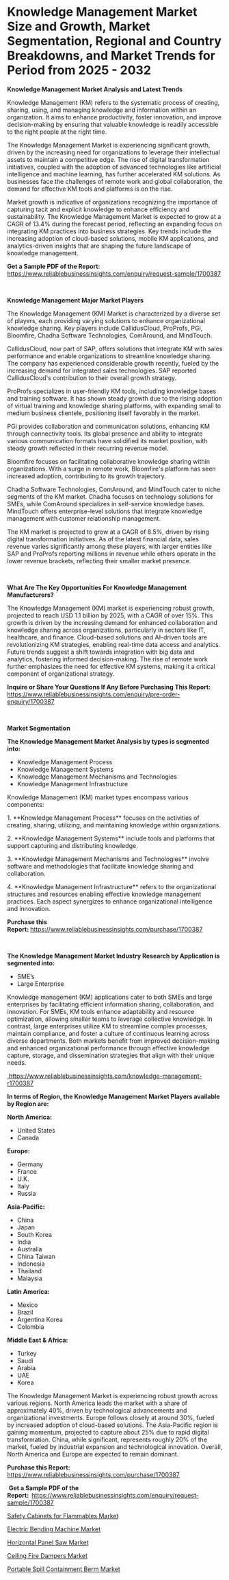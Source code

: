 <p><h1>Knowledge Management Market Size and Growth, Market Segmentation, Regional and Country Breakdowns, and Market Trends for Period from 2025 -  2032</h1></p><p><strong>Knowledge Management Market Analysis and Latest Trends</strong></p>
<p><p>Knowledge Management (KM) refers to the systematic process of creating, sharing, using, and managing knowledge and information within an organization. It aims to enhance productivity, foster innovation, and improve decision-making by ensuring that valuable knowledge is readily accessible to the right people at the right time. </p><p>The Knowledge Management Market is experiencing significant growth, driven by the increasing need for organizations to leverage their intellectual assets to maintain a competitive edge. The rise of digital transformation initiatives, coupled with the adoption of advanced technologies like artificial intelligence and machine learning, has further accelerated KM solutions. As businesses face the challenges of remote work and global collaboration, the demand for effective KM tools and platforms is on the rise.</p><p>Market growth is indicative of organizations recognizing the importance of capturing tacit and explicit knowledge to enhance efficiency and sustainability. The Knowledge Management Market is expected to grow at a CAGR of 13.4% during the forecast period, reflecting an expanding focus on integrating KM practices into business strategies. Key trends include the increasing adoption of cloud-based solutions, mobile KM applications, and analytics-driven insights that are shaping the future landscape of knowledge management.</p></p>
<p><strong>Get a Sample PDF of the Report:&nbsp;</strong> <a href="https://www.reliablebusinessinsights.com/enquiry/request-sample/1700387?utm_campaign=3116&utm_medium=2&utm_source=Github&utm_content=ia&utm_term=27032025&utm_id=knowledge-management">https://www.reliablebusinessinsights.com/enquiry/request-sample/1700387</a></p>
<p>&nbsp;</p>
<p><strong>Knowledge Management Major Market Players</strong></p>
<p><p>The Knowledge Management (KM) Market is characterized by a diverse set of players, each providing varying solutions to enhance organizational knowledge sharing. Key players include CallidusCloud, ProProfs, PGi, Bloomfire, Chadha Software Technologies, ComAround, and MindTouch.</p><p>CallidusCloud, now part of SAP, offers solutions that integrate KM with sales performance and enable organizations to streamline knowledge sharing. The company has experienced considerable growth recently, fueled by the increasing demand for integrated sales technologies. SAP reported CallidusCloud's contribution to their overall growth strategy.</p><p>ProProfs specializes in user-friendly KM tools, including knowledge bases and training software. It has shown steady growth due to the rising adoption of virtual training and knowledge sharing platforms, with expanding small to medium business clientele, positioning itself favorably in the market.</p><p>PGi provides collaboration and communication solutions, enhancing KM through connectivity tools. Its global presence and ability to integrate various communication formats have solidified its market position, with steady growth reflected in their recurring revenue model.</p><p>Bloomfire focuses on facilitating collaborative knowledge sharing within organizations. With a surge in remote work, Bloomfire's platform has seen increased adoption, contributing to its growth trajectory.</p><p>Chadha Software Technologies, ComAround, and MindTouch cater to niche segments of the KM market. Chadha focuses on technology solutions for SMEs, while ComAround specializes in self-service knowledge bases. MindTouch offers enterprise-level solutions that integrate knowledge management with customer relationship management.</p><p>The KM market is projected to grow at a CAGR of 8.5%, driven by rising digital transformation initiatives. As of the latest financial data, sales revenue varies significantly among these players, with larger entities like SAP and ProProfs reporting millions in revenue while others operate in the lower revenue brackets, reflecting their smaller market presence.</p></p>
<p>&nbsp;</p>
<p><strong>What Are The Key Opportunities For Knowledge Management Manufacturers?</strong></p>
<p><p>The Knowledge Management (KM) market is experiencing robust growth, projected to reach USD 1.1 billion by 2025, with a CAGR of over 15%. This growth is driven by the increasing demand for enhanced collaboration and knowledge sharing across organizations, particularly in sectors like IT, healthcare, and finance. Cloud-based solutions and AI-driven tools are revolutionizing KM strategies, enabling real-time data access and analytics. Future trends suggest a shift towards integration with big data and analytics, fostering informed decision-making. The rise of remote work further emphasizes the need for effective KM systems, making it a critical component of organizational strategy.</p></p>
<p><strong>Inquire or Share Your Questions If Any Before Purchasing This Report:</strong> <a href="https://www.reliablebusinessinsights.com/enquiry/pre-order-enquiry/1700387?utm_campaign=3116&utm_medium=2&utm_source=Github&utm_content=ia&utm_term=27032025&utm_id=knowledge-management">https://www.reliablebusinessinsights.com/enquiry/pre-order-enquiry/1700387</a></p>
<p>&nbsp;</p>
<p><strong>Market Segmentation</strong></p>
<p><strong>The Knowledge Management Market Analysis by types is segmented into:</strong></p>
<p><ul><li>Knowledge Management Process</li><li>Knowledge Management Systems</li><li>Knowledge Management Mechanisms and Technologies</li><li>Knowledge Management Infrastructure</li></ul></p>
<p><p>Knowledge Management (KM) market types encompass various components: </p><p>1. **Knowledge Management Process** focuses on the activities of creating, sharing, utilizing, and maintaining knowledge within organizations.</p><p>   </p><p>2. **Knowledge Management Systems** include tools and platforms that support capturing and distributing knowledge.</p><p>3. **Knowledge Management Mechanisms and Technologies** involve software and methodologies that facilitate knowledge sharing and collaboration.</p><p>4. **Knowledge Management Infrastructure** refers to the organizational structures and resources enabling effective knowledge management practices. Each aspect synergizes to enhance organizational intelligence and innovation.</p></p>
<p><strong>Purchase this Report:&nbsp;</strong><a href="https://www.reliablebusinessinsights.com/purchase/1700387?utm_campaign=3116&utm_medium=2&utm_source=Github&utm_content=ia&utm_term=27032025&utm_id=knowledge-management">https://www.reliablebusinessinsights.com/purchase/1700387</a></p>
<p>&nbsp;</p>
<p><strong>The Knowledge Management Market Industry Research by Application is segmented into:</strong></p>
<p><ul><li>SME’s</li><li>Large Enterprise</li></ul></p>
<p><p>Knowledge management (KM) applications cater to both SMEs and large enterprises by facilitating efficient information sharing, collaboration, and innovation. For SMEs, KM tools enhance adaptability and resource optimization, allowing smaller teams to leverage collective knowledge. In contrast, large enterprises utilize KM to streamline complex processes, maintain compliance, and foster a culture of continuous learning across diverse departments. Both markets benefit from improved decision-making and enhanced organizational performance through effective knowledge capture, storage, and dissemination strategies that align with their unique needs.</p></p>
<p><a href="https://www.reliablebusinessinsights.com/knowledge-management-r1700387?utm_campaign=3116&utm_medium=2&utm_source=Github&utm_content=ia&utm_term=27032025&utm_id=knowledge-management">&nbsp;https://www.reliablebusinessinsights.com/knowledge-management-r1700387</a></p>
<p><strong>In terms of Region, the Knowledge Management Market Players available by Region are:</strong></p>
<p>
    <p> <strong> North America: </strong>
        <ul>
            <li>United States</li>
            <li>Canada</li>
        </ul>
        </p> 
    <p> <strong> Europe: </strong>
        <ul>
            <li>Germany</li>
            <li>France</li>
            <li>U.K.</li>
            <li>Italy</li>
            <li>Russia</li>
        </ul>
        </p> 
    <p> <strong> Asia-Pacific: </strong>
        <ul>
            <li>China</li>
            <li>Japan</li>
            <li>South Korea</li>
            <li>India</li>
            <li>Australia</li>
            <li>China Taiwan</li>
            <li>Indonesia</li>
            <li>Thailand</li>
            <li>Malaysia</li>
        </ul>
        </p> 
    <p> <strong> Latin America: </strong>
        <ul>
            <li>Mexico</li>
            <li>Brazil</li>
            <li>Argentina Korea</li>
            <li>Colombia</li>
        </ul>
        </p> 
    <p> <strong> Middle East & Africa: </strong>
        <ul>
            <li>Turkey</li>
            <li>Saudi</li>
            <li>Arabia</li>
            <li>UAE</li>
            <li>Korea</li>
        </ul>
    </p>
    </p>
<p><p>The Knowledge Management Market is experiencing robust growth across various regions. North America leads the market with a share of approximately 40%, driven by technological advancements and organizational investments. Europe follows closely at around 30%, fueled by increased adoption of cloud-based solutions. The Asia-Pacific region is gaining momentum, projected to capture about 25% due to rapid digital transformation. China, while significant, represents roughly 20% of the market, fueled by industrial expansion and technological innovation. Overall, North America and Europe are expected to remain dominant.</p></p>
<p><strong>Purchase this Report: </strong><a href="https://www.reliablebusinessinsights.com/purchase/1700387?utm_campaign=3116&utm_medium=2&utm_source=Github&utm_content=ia&utm_term=27032025&utm_id=knowledge-management">https://www.reliablebusinessinsights.com/purchase/1700387</a></p>
<p>&nbsp;<strong>Get a Sample PDF of the Report:&nbsp;&nbsp;</strong><a href="https://www.reliablebusinessinsights.com/enquiry/request-sample/1700387?utm_campaign=3116&utm_medium=2&utm_source=Github&utm_content=ia&utm_term=27032025&utm_id=knowledge-management">https://www.reliablebusinessinsights.com/enquiry/request-sample/1700387</a></p>
<p><strong></strong></p>
<p><p><a href="https://www.linkedin.com/pulse/detailed-safety-cabinets-flammables-market-trend-analysis-kxg3c?utm_campaign=3116&utm_medium=2&utm_source=Github&utm_content=ia&utm_term=27032025&utm_id=knowledge-management">Safety Cabinets for Flammables Market</a></p><p><a href="https://www.linkedin.com/pulse/electric-bending-machine-market-soar-68-cagr-from-2025--pk00e?utm_campaign=3116&utm_medium=2&utm_source=Github&utm_content=ia&utm_term=27032025&utm_id=knowledge-management">Electric Bending Machine Market</a></p><p><a href="https://www.linkedin.com/pulse/projected-growth-horizontal-panel-saw-market-size-drivers-expected-zp49e?utm_campaign=3116&utm_medium=2&utm_source=Github&utm_content=ia&utm_term=27032025&utm_id=knowledge-management">Horizontal Panel Saw Market</a></p><p><a href="https://www.linkedin.com/pulse/ceiling-fire-dampers-market-trends-projected-cagr-146-from-2025-a8k7e?utm_campaign=3116&utm_medium=2&utm_source=Github&utm_content=ia&utm_term=27032025&utm_id=knowledge-management">Ceiling Fire Dampers Market</a></p><p><a href="https://www.linkedin.com/pulse/portable-spill-containment-berm-market-trends-share-analysis-123pc?utm_campaign=3116&utm_medium=2&utm_source=Github&utm_content=ia&utm_term=27032025&utm_id=knowledge-management">Portable Spill Containment Berm Market</a></p></p>